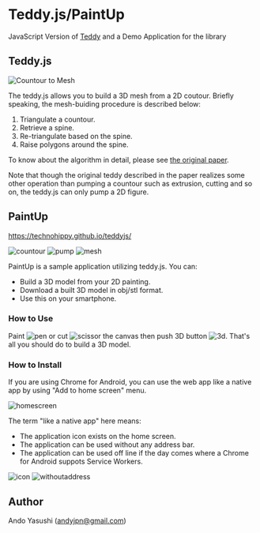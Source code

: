 # Teddy.js/PaintUp

JavaScript Version of [Teddy](http://www-ui.is.s.u-tokyo.ac.jp/~takeo/teddy/teddy.htm) and a Demo Application for the library

## Teddy.js

![Countour to Mesh](http://drive.google.com/uc?export=view&id=0B2NukcLXuVBPallzc2F4bGdOX2s)

The teddy.js allows you to build a 3D mesh from a 2D coutour. Briefly speaking, the mesh-buiding procedure is described below:

1. Triangulate a countour.
2. Retrieve a spine.
3. Re-triangulate based on the spine.
4. Raise polygons around the spine.

To know about the algorithm in detail, please see [the original paper](http://www-ui.is.s.u-tokyo.ac.jp/~takeo/papers/siggraph99.pdf). 

Note that though the original teddy described in the paper realizes some other operation than pumping a countour such as extrusion, cutting and so on, the teddy.js can only pump a 2D figure.

## PaintUp

https://technohippy.github.io/teddyjs/

![countour](http://drive.google.com/uc?export=view&id=0B2NukcLXuVBPanhUUDN6UFNqbUE)
![pump](http://drive.google.com/uc?export=view&id=0B2NukcLXuVBPU0wyUTB1cnBYTXc)
![mesh](http://drive.google.com/uc?export=view&id=0B2NukcLXuVBPc0w1QUg4OVRzb00)

PaintUp is a sample application utilizing teddy.js. You can:

- Build a 3D model from your 2D painting.
- Download a built 3D model in obj/stl format.
- Use this on your smartphone.

### How to Use

Paint ![pen](http://drive.google.com/uc?export=view&id=0B2NukcLXuVBPdGhQTTNrY1Bydmc) or cut ![scissor](http://drive.google.com/uc?export=view&id=0B2NukcLXuVBPc0dmcEVfVmtwY00) the canvas then push 3D button ![3d](http://drive.google.com/uc?export=view&id=0B2NukcLXuVBPRGR4ZHZJT0txWlU). That's all you should do to build a 3D model.

### How to Install

If you are using Chrome for Android, you can use the web app like a native app by using "Add to home screen" menu.

![homescreen](http://drive.google.com/uc?export=view&id=0B2NukcLXuVBPR3RPdVl1c3FVN28)

The term "like a native app" here means:

- The application icon exists on the home screen.
- The application can be used without any address bar.
- The application can be used off line if the day comes where a Chrome for Android suppots Service Workers.

![icon](http://drive.google.com/uc?export=view&id=0B2NukcLXuVBPT3l1SmdNTl9nN2s)
![withoutaddress](http://drive.google.com/uc?export=view&id=0B2NukcLXuVBPM1phVy1mRHkxaUU)

## Author

Ando Yasushi (andyjpn@gmail.com)
